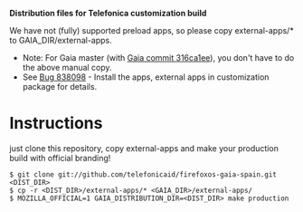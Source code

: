 **Distribution files for Telefonica customization build**

We have not (fully) supported preload apps, so please copy external-apps/* to GAIA_DIR/external-apps.

 - Note: For Gaia master (with [Gaia commit 316ca1ee](https://github.com/mozilla-b2g/gaia/commit/316ca1ee98d2f813f5605c7deb87f6e9d4465df6)), you don't have to do the above manual copy.
 - See [Bug 838098](https://bugzilla.mozilla.org/show_bug.cgi?id=838098) - Install the apps, external apps in customization package for details.

Instructions
============

just clone this repository, copy external-apps and make your production build
with official branding!

    $ git clone git://github.com/telefonicaid/firefoxos-gaia-spain.git <DIST_DIR>
    $ cp -r <DIST_DIR>/external-apps/* <GAIA_DIR>/external-apps/
    $ MOZILLA_OFFICIAL=1 GAIA_DISTRIBUTION_DIR=<DIST_DIR> make production
